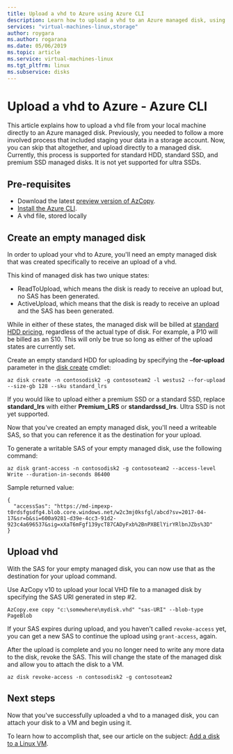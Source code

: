 ```yaml
---
title: Upload a vhd to Azure using Azure CLI
description: Learn how to upload a vhd to an Azure managed disk, using the Azure CLI.    
services: "virtual-machines-linux,storage"
author: roygara
ms.author: rogarana
ms.date: 05/06/2019
ms.topic: article
ms.service: virtual-machines-linux
ms.tgt_pltfrm: linux
ms.subservice: disks
---
```


# Upload a vhd to Azure - Azure CLI

This article explains how to upload a vhd file from your local machine directly to an Azure managed disk. Previously, you needed to follow a more involved process that included staging your data in a storage account. Now, you can skip that altogether, and upload directly to a managed disk. Currently, this process is supported for standard HDD, standard SSD, and premium SSD managed disks. It is not yet supported for ultra SSDs.

## Pre-requisites

- Download the latest [preview version of AzCopy](../../storage/common/storage-use-azcopy-v10.md#download-and-install-azcopy).
- [Install the Azure CLI](/cli/azure/install-azure-cli).
- A vhd file, stored locally

## Create an empty managed disk

In order to upload your vhd to Azure, you'll need an empty managed disk that was created specifically to receive an upload of a vhd.

This kind of managed disk has two unique states:

- ReadToUpload, which means the disk is ready to receive an upload but, no SAS has been generated.
- ActiveUpload, which means that the disk is ready to receive an upload and the SAS has been generated.

While in either of these states, the managed disk will be billed at [standard HDD pricing](https://azure.microsoft.com/en-us/pricing/details/managed-disks/), regardless of the actual type of disk. For example, a P10 will be billed as an S10. This will only be true so long as either of the upload states are currently set.

Create an empty standard HDD for uploading by specifying the **–for-upload** parameter in the [disk create](/cli/azure/disk#az-disk-create) cmdlet:

```azurecli-interactive
az disk create -n contosodisk2 -g contosoteam2 -l westus2 --for-upload --size-gb 128 --sku standard_lrs
```

If you would like to upload either a premium SSD or a standard SSD, replace **standard_lrs** with either **Premium_LRS** or **standardssd_lrs**. Ultra SSD is not yet supported.

Now that you've created an empty managed disk, you'll need a writeable SAS, so that you can reference it as the destination for your upload.

To generate a writable SAS of your empty managed disk, use the following command:

```azurecli-interactive
az disk grant-access -n contosodisk2 -g contosoteam2 --access-level Write --duration-in-seconds 86400
```

Sample returned value:

```
{
  "accessSas": "https://md-impexp-t0rdsfgsdfg4.blob.core.windows.net/w2c3mj0ksfgl/abcd?sv=2017-04-17&sr=b&si=600a9281-d39e-4cc3-91d2-923c4a696537&sig=xXaT6mFgf139ycT87CADyFxb%2BnPXBElYirYRlbnJZbs%3D"
}
```

## Upload vhd

With the SAS for your empty managed disk, you can now use that as the destination for your upload command.

Use AzCopy v10 to upload your local VHD file to a managed disk by specifying the SAS URI generated in step #2.

```
AzCopy.exe copy "c:\somewhere\mydisk.vhd" "sas-URI" --blob-type PageBlob
```

If your SAS expires during upload, and you haven't called `revoke-access` yet, you can get a new SAS to continue the upload using `grant-access`, again.

After the upload is complete and you no longer need to write any more data to the disk, revoke the SAS. This will change the state of the managed disk and allow you to attach the disk to a VM.

```azurecli-interactive
az disk revoke-access -n contosodisk2 -g contosoteam2
```

## Next steps

Now that you've successfully uploaded a vhd to a managed disk, you can attach your disk to a VM and begin using it.

To learn how to accomplish that, see our article on the subject: [Add a disk to a Linux VM](add-disk.md).